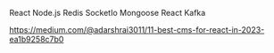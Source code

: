 React Node.js Redis SocketIo Mongoose React Kafka

https://medium.com/@adarshrai3011/11-best-cms-for-react-in-2023-ea1b9258c7b0